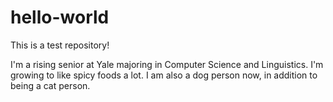 # hello-world
This is a test repository!

I'm a rising senior at Yale majoring in Computer Science and Linguistics. I'm growing to like spicy foods a lot. I am also a dog person now, in addition to being a cat person.
